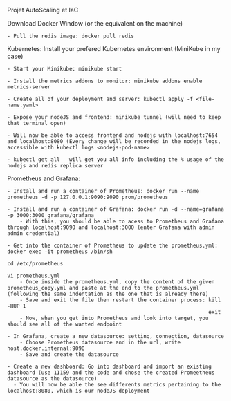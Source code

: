 Projet AutoScaling et IaC

Download Docker Window (or the equivalent on the machine)

    - Pull the redis image: docker pull redis  

Kubernetes: Install your prefered Kubernetes environment (MiniKube in my case)

    - Start your Minikube: minikube start
    
    - Install the metrics addons to monitor: minikube addons enable metrics-server
    
    - Create all of your deployment and server: kubectl apply -f <file-name.yaml>
    
    - Expose your nodeJS and frontend: minikube tunnel (will need to keep that terminal open)
    
    - Will now be able to access frontend and nodejs with localhost:7654 and localhost:8080 (Every change will be recorded in the nodejs logs, accessible with kubectl logs <nodejs-pod-name>
    
    - kubectl get all   will get you all info including the % usage of the nodejs and redis replica server

Prometheus and Grafana: 

    - Install and run a container of Prometheus: docker run --name prometheus -d -p 127.0.0.1:9090:9090 prom/prometheus 
    
    - Install and run a container of Grafana: docker run -d --name=grafana -p 3000:3000 grafana/grafana
        - With this, you should be able to acess to Prometheus and Grafana through localhost:9090 and localhost:3000 (enter Grafana with admin admin credential)
        
    - Get into the container of Prometheus to update the prometheus.yml: docker exec -it prometheus /bin/sh
                                                                         cd /etc/prometheus
                                                                         vi prometheus.yml
        - Once inside the prometheus.yml, copy the content of the given prometheus_copy.yml and paste at the end to the prometheus.yml (following the same indentation as the one that is already there)
        - Save and exit the file then restart the container process: kill -HUP 1
                                                                     exit
        - Now, when you get into Prometheus and look into target, you should see all of the wanted endpoint
        
    - In Grafana, create a new datasource: setting, connection, datasource
        - Choose Prometheus datasource and in the url, write host.docker.internal:9090
        - Save and create the datasource
        
    - Create a new dashboard: Go into dashboard and import an existing dashboard (use 11159 and the code and chose the created Promeetheus datasource as the datasource)
      - You will now be able the see differents metrics pertaining to the localhost:8080, which is our nodeJS deployment    



